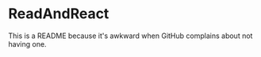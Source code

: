 ReadAndReact
============

This is a README because it's awkward when GitHub complains about not having one.
